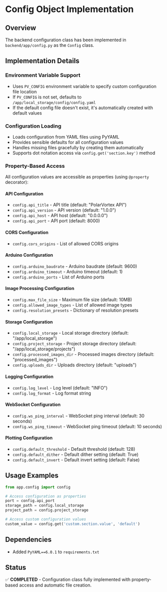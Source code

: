 # Config Object Implementation

## Overview
The backend configuration class has been implemented in `backend/app/config.py` as the `Config` class.

## Implementation Details

### Environment Variable Support
- Uses `PV_CONFIG` environment variable to specify custom configuration file location
- If `PV_CONFIG` is not set, defaults to `/app/local_storage/config/config.yaml`
- If the default config file doesn't exist, it's automatically created with default values

### Configuration Loading
- Loads configuration from YAML files using PyYAML
- Provides sensible defaults for all configuration values
- Handles missing files gracefully by creating them automatically
- Supports dot notation access via `config.get('section.key')` method

### Property-Based Access
All configuration values are accessible as properties (using `@property` decorator):

#### API Configuration
- `config.api_title` - API title (default: "PolarVortex API")
- `config.api_version` - API version (default: "1.0.0")
- `config.api_host` - API host (default: "0.0.0.0")
- `config.api_port` - API port (default: 8000)

#### CORS Configuration
- `config.cors_origins` - List of allowed CORS origins

#### Arduino Configuration
- `config.arduino_baudrate` - Arduino baudrate (default: 9600)
- `config.arduino_timeout` - Arduino timeout (default: 1)
- `config.arduino_ports` - List of Arduino ports

#### Image Processing Configuration
- `config.max_file_size` - Maximum file size (default: 10MB)
- `config.allowed_image_types` - List of allowed image types
- `config.resolution_presets` - Dictionary of resolution presets

#### Storage Configuration
- `config.local_storage` - Local storage directory (default: "/app/local_storage")
- `config.project_storage` - Project storage directory (default: "/app/local_storage/projects")
- `config.processed_images_dir` - Processed images directory (default: "processed_images")
- `config.uploads_dir` - Uploads directory (default: "uploads")

#### Logging Configuration
- `config.log_level` - Log level (default: "INFO")
- `config.log_format` - Log format string

#### WebSocket Configuration
- `config.ws_ping_interval` - WebSocket ping interval (default: 30 seconds)
- `config.ws_ping_timeout` - WebSocket ping timeout (default: 10 seconds)

#### Plotting Configuration
- `config.default_threshold` - Default threshold (default: 128)
- `config.default_dither` - Default dither setting (default: True)
- `config.default_invert` - Default invert setting (default: False)

## Usage Examples

```python
from app.config import config

# Access configuration as properties
port = config.api_port
storage_path = config.local_storage
project_path = config.project_storage

# Access custom configuration values
custom_value = config.get('custom.section.value', 'default')
```

## Dependencies
- Added `PyYAML==6.0.1` to `requirements.txt`

## Status
✅ **COMPLETED** - Configuration class fully implemented with property-based access and automatic file creation.